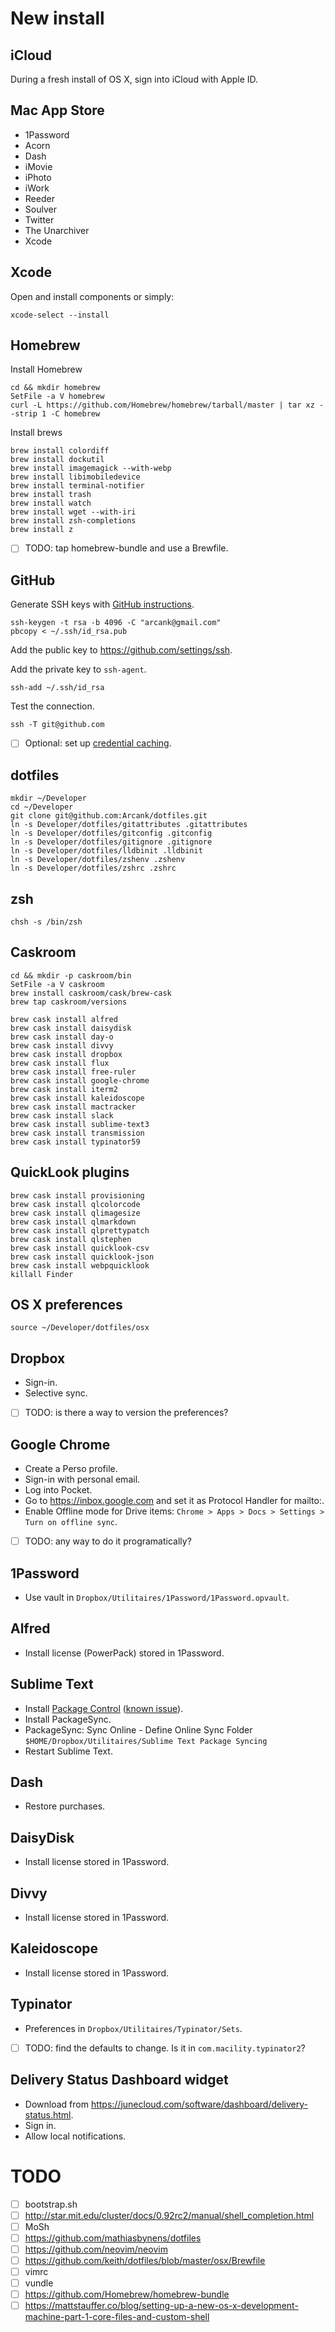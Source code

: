 # New install

## iCloud
During a fresh install of OS X, sign into iCloud with Apple ID.

## Mac App Store
* 1Password
* Acorn
* Dash
* iMovie
* iPhoto
* iWork
* Reeder
* Soulver
* Twitter
* The Unarchiver
* Xcode

## Xcode
Open and install components or simply:
```
xcode-select --install
```

## Homebrew
Install Homebrew
```
cd && mkdir homebrew
SetFile -a V homebrew
curl -L https://github.com/Homebrew/homebrew/tarball/master | tar xz --strip 1 -C homebrew
```
Install brews
```
brew install colordiff
brew install dockutil
brew install imagemagick --with-webp
brew install libimobiledevice
brew install terminal-notifier
brew install trash
brew install watch
brew install wget --with-iri
brew install zsh-completions
brew install z
```

- [ ] TODO: tap homebrew-bundle and use a Brewfile.

## GitHub
Generate SSH keys with [GitHub instructions](https://help.github.com/articles/generating-ssh-keys/).
```
ssh-keygen -t rsa -b 4096 -C "arcank@gmail.com"
pbcopy < ~/.ssh/id_rsa.pub
```
Add the public key to https://github.com/settings/ssh.

Add the private key to `ssh-agent`.
```
ssh-add ~/.ssh/id_rsa
```
Test the connection.
```
ssh -T git@github.com
```

- [ ] Optional: set up [credential caching](https://help.github.com/articles/caching-your-github-password-in-git/).

## dotfiles
```
mkdir ~/Developer
cd ~/Developer
git clone git@github.com:Arcank/dotfiles.git
ln -s Developer/dotfiles/gitattributes .gitattributes
ln -s Developer/dotfiles/gitconfig .gitconfig
ln -s Developer/dotfiles/gitignore .gitignore
ln -s Developer/dotfiles/lldbinit .lldbinit
ln -s Developer/dotfiles/zshenv .zshenv
ln -s Developer/dotfiles/zshrc .zshrc
```

## zsh
```
chsh -s /bin/zsh
```

## Caskroom
```
cd && mkdir -p caskroom/bin
SetFile -a V caskroom
brew install caskroom/cask/brew-cask
brew tap caskroom/versions

brew cask install alfred
brew cask install daisydisk
brew cask install day-o
brew cask install divvy
brew cask install dropbox
brew cask install flux
brew cask install free-ruler
brew cask install google-chrome
brew cask install iterm2
brew cask install kaleidoscope
brew cask install mactracker
brew cask install slack
brew cask install sublime-text3
brew cask install transmission
brew cask install typinator59
```

## QuickLook plugins
```
brew cask install provisioning
brew cask install qlcolorcode
brew cask install qlimagesize
brew cask install qlmarkdown
brew cask install qlprettypatch
brew cask install qlstephen
brew cask install quicklook-csv
brew cask install quicklook-json
brew cask install webpquicklook
killall Finder
```

## OS X preferences
```
source ~/Developer/dotfiles/osx
```

## Dropbox
* Sign-in.
* Selective sync.

- [ ] TODO: is there a way to version the preferences?

## Google Chrome
* Create a Perso profile.
* Sign-in with personal email.
* Log into Pocket.
* Go to https://inbox.google.com and set it as Protocol Handler for mailto:.
* Enable Offline mode for Drive items:
`Chrome > Apps > Docs > Settings > Turn on offline sync`.

- [ ] TODO: any way to do it programatically?

## 1Password
* Use vault in `Dropbox/Utilitaires/1Password/1Password.opvault`.

## Alfred
* Install license (PowerPack) stored in 1Password.

## Sublime Text
* Install [Package Control](https://packagecontrol.io/installation) ([known issue](https://github.com/wbond/package_control/issues/1002)).
* Install PackageSync.
* PackageSync: Sync Online - Define Online Sync Folder
`$HOME/Dropbox/Utilitaires/Sublime Text Package Syncing`
* Restart Sublime Text.

## Dash
* Restore purchases.

## DaisyDisk
* Install license stored in 1Password.

## Divvy
* Install license stored in 1Password.

## Kaleidoscope
* Install license stored in 1Password.

## Typinator
* Preferences in `Dropbox/Utilitaires/Typinator/Sets`.

- [ ] TODO: find the defaults to change. Is it in `com.macility.typinator2`?

## Delivery Status Dashboard widget
* Download from https://junecloud.com/software/dashboard/delivery-status.html.
* Sign in.
* Allow local notifications.

# TODO

- [ ] bootstrap.sh
- [ ] http://star.mit.edu/cluster/docs/0.92rc2/manual/shell_completion.html
- [ ] MoSh
- [ ] https://github.com/mathiasbynens/dotfiles
- [ ] https://github.com/neovim/neovim
- [ ] https://github.com/keith/dotfiles/blob/master/osx/Brewfile
- [ ] vimrc
- [ ] vundle
- [ ] https://github.com/Homebrew/homebrew-bundle
- [ ] https://mattstauffer.co/blog/setting-up-a-new-os-x-development-machine-part-1-core-files-and-custom-shell
